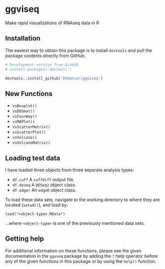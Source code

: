 # ggviseq
Make rapid visualizations of RNAseq data in R

Installation
------------

The easiest way to obtain this package is to install `devtools` and pull the package contents directly from GitHub.

``` r
# Development version from GitHub
# install.packages('devtools')

devtools::install_github('btmonier/ggviseq')
```

New Functions
-------------
* `vsBoxplot()`
* `vsDEGmat()`
* `vsFourWay()`
* `vsMAPlot()`
* `vsScatterMatrix()`
* `vsScatterPlot()`
* `vsVolcano()`
* `vsVolcanoMatrix()`

Loading test data
-----------------
I have loaded three objects from three seperate analysis types:

* `df.cuff` A `cuffdiff` output file.
* `df.deseq` A `DESeq2` object class.
* `df.edger` An `edgeR` object class.

To load these data sets, navigate to the working directory to where they are located (`setwd()`), and load by:

`load("<object-type>.RData")`

...where `<object-type>` is one of the previously mentioned data sets.

Getting help
------------
For additional information on these functions, please see the given documentation in the `ggvseq` package by adding the `?` help operator before any of the given functions in this package or by using the `help()` function. 
